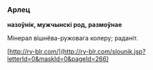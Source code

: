 ### Арлец
**назоўнік, мужчынскі род, размоўнае**

Мінерал вішнёва-ружовага колеру; раданіт.

<a rel="author">[http://rv-blr.com/](http://rv-blr.com/slounik.jsp?letterId=0&maskId=0&pageId=266)</a>
